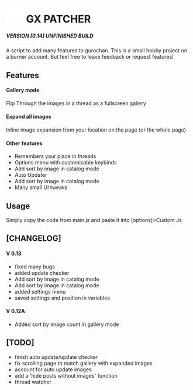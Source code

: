 # ![logo](./res/bandaid.svg) GX PATCHER 
##### VERSION [0.14] UNFINISHED BUILD
 
A script to add many features to gurochan. This is a small hobby project on a burner account. But feel free to leave feedback or request features!

## Features
#### Gallery mode
Flip Through the images in a thread as a fullscreen gallery
#### Expand all images
Inline image expansion from your location on the page (or the whole page)
#### Other features
- Remembers your place in threads
- Options menu with customisable keybinds
- Add sort by image in catalog mode
- Auto Updater
- Add sort by image in catalog mode
- Many small UI tweaks
## Usage
Simply copy the code from main.js and paste it into [options]>Custom Js

 
## [CHANGELOG]
#### V 0.13
 - fixed many bugs
 - added update checker
 - Add sort by image in catalog mode
 - Add sort by image in catalog mode
 - added settings menu
 - saved settings and position in variables
 #### V 0.12A
 - Added sort by image count in gallery mode

## [TODO] 
 - finish auto update/update checker
 - fix scrolling page to match gallery with expanded images
 - account for auto update images
 - add a 'hide posts without images' function
 - thread watcher
